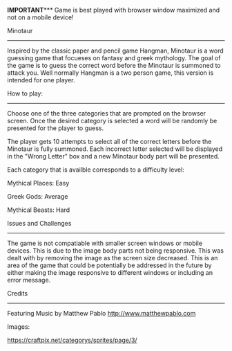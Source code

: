 ******IMPORTANT*********
 Game is best played with browser window maximized and not on a mobile device!


Minotaur
********

Inspired by the classic paper and pencil game Hangman, Minotaur is a word guessing game that focueses on fantasy and greek mythology. The goal of the game is to guess the correct word before the Minotaur is summoned to attack you. Well normally Hangman is a two person game, this version is intended for one player.


How to play:
************

Choose one of the three categories that are prompted on the browser screen. Once the desired category is selected a word will be randomly be presented for the player to guess.

The player gets 10 attempts to select all of the correct letters before the Minotaur is fully summoned. Each incorrect letter selected will be displayed in the "Wrong Letter" box and a new Minotaur body part will be presented.

Each category that is availble corresponds to a difficulty level:

Mythical Places: Easy

Greek Gods: Average

Mythical Beasts: Hard


Issues and Challenges
*********************

The game is not compatiable with smaller screen windows or mobile devices. This is due to the image body parts not being responsive. This was dealt with by removing the image as the screen size decreased. This is an area of the game that could be potentially be addressed in the future by either making the image responsive to different windows or including an error message.

Credits
*******

Featuring Music by Matthew Pablo
http://www.matthewpablo.com

Images:

https://craftpix.net/categorys/sprites/page/3/